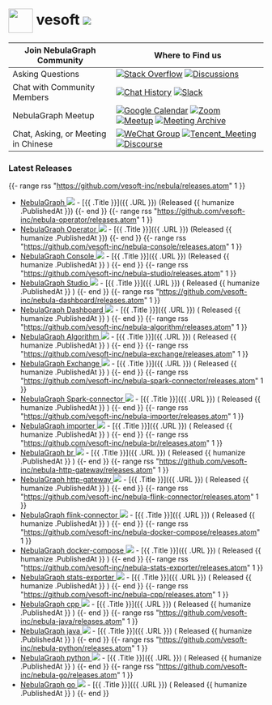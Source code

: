 # <img src=https://user-images.githubusercontent.com/1651790/211251729-b1057772-79c7-40bf-a4c7-73e02487f853.png width=48px align=center> vesoft  [![](https://shields.io/github/stars/vesoft-inc?style=social)](https://github.com/vesoft-inc/)

| Join NebulaGraph Community          | Where to Find us                                             |
| ----------------------------------- | ------------------------------------------------------------ |
| Asking Questions                    | [![Stack Overflow](https://img.shields.io/badge/Stack%20Overflow-nebula--graph-orange?style=for-the-badge&logo=stack-overflow&logoColor=white)](https://stackoverflow.com/questions/tagged/nebula-graph) [![Discussions](https://img.shields.io/badge/GitHub_Discussion-000000?style=for-the-badge&logo=github&logoColor=white)](https://github.com/vesoft-inc/nebula/discussions) |
| Chat with Community Members         | [![Chat History](https://img.shields.io/badge/Community%20Chat-000000?style=for-the-badge&logo=discord&logoColor=white)](https://community-chat.nebula-graph.io/) [![Slack](https://img.shields.io/badge/Slack-9F2B68?style=for-the-badge&logo=slack&logoColor=white)](https://join.slack.com/t/nebulagraph/shared_invite/zt-7ybejuqa-NCZBroh~PCh66d9kOQj45g) |
| NebulaGraph Meetup                  | [![Google Calendar](https://img.shields.io/badge/Calander-4285F4?style=for-the-badge&logo=google&logoColor=white)](https://calendar.google.com/calendar/u/0?cid=Z29mbGttamM3ZTVlZ2hpazI2cmNlNXVnZThAZ3JvdXAuY2FsZW5kYXIuZ29vZ2xlLmNvbQ)  [![Zoom](https://img.shields.io/badge/Zoom-2D8CFF?style=for-the-badge&logo=zoom&logoColor=white)](https://us02web.zoom.us/meeting/register/tZ0rcuypqDMvGdLuIm4VprTlx96wrEf062SH) [![Meetup](https://img.shields.io/badge/Meetup-FF0000?style=for-the-badge&logo=meetup&logoColor=white)](https://www.meetup.com/nebulagraph/events/) [![Meeting Archive](https://img.shields.io/badge/Meeting_Archive-808080?style=for-the-badge&logo=readthedocs&logoColor=white)](https://github.com/vesoft-inc/nebula-community/wiki) |
| Chat, Asking, or Meeting in Chinese | [![WeChat Group](https://img.shields.io/badge/WeChat_Group-000000?style=for-the-badge&logo=wechat)](https://wj.qq.com/s2/8321168/8e2f/) [![Tencent_Meeting](https://img.shields.io/badge/腾讯会议-2D8CFF?style=for-the-badge&logo=googlemeet&logoColor=white)](https://meeting.tencent.com/dm/F8NX1aRZ8PQv) [![Discourse](https://img.shields.io/badge/中文论坛-4285F4?style=for-the-badge&logo=discourse&logoColor=white)](https://discuss.nebula-graph.com.cn/) |

### Latest Releases

{{- range rss "https://github.com/vesoft-inc/nebula/releases.atom" 1 }}
- [NebulaGraph ![](https://shields.io/github/stars/vesoft-inc/nebula?style=social)](https://github.com/vesoft-inc/nebula) - [{{ .Title }}]({{ .URL }}) (Released {{ humanize .PublishedAt }})
{{- end }}
{{- range rss "https://github.com/vesoft-inc/nebula-operator/releases.atom" 1 }}
- [NebulaGraph Operator ![](https://shields.io/github/stars/vesoft-inc/nebula-operator?style=social)](https://github.com/vesoft-inc/nebula-operator) -  [{{ .Title }}]({{ .URL }}) (Released {{ humanize .PublishedAt }})
{{- end }}
{{- range rss "https://github.com/vesoft-inc/nebula-console/releases.atom" 1 }}
- [NebulaGraph Console  ![](https://shields.io/github/stars/vesoft-inc/nebula-console?style=social)](https://github.com/vesoft-inc/easeagent) -  [{{ .Title }}]({{ .URL }}) (Released {{ humanize .PublishedAt }} )
{{- end }}
{{- range rss "https://github.com/vesoft-inc/nebula-studio/releases.atom" 1 }}
- [NebulaGraph Studio  ![](https://shields.io/github/stars/vesoft-inc/nebula-studio?style=social)](https://github.com/vesoft-inc/easeprobe) -  [{{ .Title }}]({{ .URL }}) ( Released {{ humanize .PublishedAt }} )
{{- end }}
{{- range rss "https://github.com/vesoft-inc/nebula-dashboard/releases.atom" 1 }}
- [NebulaGraph Dashboard  ![](https://shields.io/github/stars/vesoft-inc/nebula-dashboard?style=social)](https://github.com/vesoft-inc/easeprobe) -  [{{ .Title }}]({{ .URL }}) ( Released {{ humanize .PublishedAt }} )
{{- end }}
{{- range rss "https://github.com/vesoft-inc/nebula-algorithm/releases.atom" 1 }}
- [NebulaGraph Algorithm  ![](https://shields.io/github/stars/vesoft-inc/nebula-algorithm?style=social)](https://github.com/vesoft-inc/easeprobe) -  [{{ .Title }}]({{ .URL }}) ( Released {{ humanize .PublishedAt }} )
{{- end }}
{{- range rss "https://github.com/vesoft-inc/nebula-exchange/releases.atom" 1 }}
- [NebulaGraph Exchange  ![](https://shields.io/github/stars/vesoft-inc/nebula-exchange?style=social)](https://github.com/vesoft-inc/easeprobe) -  [{{ .Title }}]({{ .URL }}) ( Released {{ humanize .PublishedAt }} )
{{- end }}
{{- range rss "https://github.com/vesoft-inc/nebula-spark-connector/releases.atom" 1 }}
- [NebulaGraph Spark-connector  ![](https://shields.io/github/stars/vesoft-inc/nebula-spark-connector?style=social)](https://github.com/vesoft-inc/easeprobe) -  [{{ .Title }}]({{ .URL }}) ( Released {{ humanize .PublishedAt }} )
{{- end }}
{{- range rss "https://github.com/vesoft-inc/nebula-importer/releases.atom" 1 }}
- [NebulaGraph importer  ![](https://shields.io/github/stars/vesoft-inc/nebula-importer?style=social)](https://github.com/vesoft-inc/easeprobe) -  [{{ .Title }}]({{ .URL }}) ( Released {{ humanize .PublishedAt }} )
{{- end }}
{{- range rss "https://github.com/vesoft-inc/nebula-br/releases.atom" 1 }}
- [NebulaGraph br  ![](https://shields.io/github/stars/vesoft-inc/nebula-br?style=social)](https://github.com/vesoft-inc/easeprobe) -  [{{ .Title }}]({{ .URL }}) ( Released {{ humanize .PublishedAt }} )
{{- end }}
{{- range rss "https://github.com/vesoft-inc/nebula-http-gateway/releases.atom" 1 }}
- [NebulaGraph http-gateway  ![](https://shields.io/github/stars/vesoft-inc/nebula-http-gateway?style=social)](https://github.com/vesoft-inc/easeprobe) -  [{{ .Title }}]({{ .URL }}) ( Released {{ humanize .PublishedAt }} )
{{- end }}
{{- range rss "https://github.com/vesoft-inc/nebula-flink-connector/releases.atom" 1 }}
- [NebulaGraph flink-connector  ![](https://shields.io/github/stars/vesoft-inc/nebula-flink-connector?style=social)](https://github.com/vesoft-inc/easeprobe) -  [{{ .Title }}]({{ .URL }}) ( Released {{ humanize .PublishedAt }} )
{{- end }}
{{- range rss "https://github.com/vesoft-inc/nebula-docker-compose/releases.atom" 1 }}
- [NebulaGraph docker-compose  ![](https://shields.io/github/stars/vesoft-inc/nebula-docker-compose?style=social)](https://github.com/vesoft-inc/easeprobe) -  [{{ .Title }}]({{ .URL }}) ( Released {{ humanize .PublishedAt }} )
{{- end }}
{{- range rss "https://github.com/vesoft-inc/nebula-stats-exporter/releases.atom" 1 }}
- [NebulaGraph stats-exporter  ![](https://shields.io/github/stars/vesoft-inc/nebula-stats-exporter?style=social)](https://github.com/vesoft-inc/easeprobe) -  [{{ .Title }}]({{ .URL }}) ( Released {{ humanize .PublishedAt }} )
{{- end }}
{{- range rss "https://github.com/vesoft-inc/nebula-cpp/releases.atom" 1 }}
- [NebulaGraph cpp  ![](https://shields.io/github/stars/vesoft-inc/nebula-cpp?style=social)](https://github.com/vesoft-inc/easeprobe) -  [{{ .Title }}]({{ .URL }}) ( Released {{ humanize .PublishedAt }} )
{{- end }}
{{- range rss "https://github.com/vesoft-inc/nebula-java/releases.atom" 1 }}
- [NebulaGraph java  ![](https://shields.io/github/stars/vesoft-inc/nebula-java?style=social)](https://github.com/vesoft-inc/easeprobe) -  [{{ .Title }}]({{ .URL }}) ( Released {{ humanize .PublishedAt }} )
{{- end }}
{{- range rss "https://github.com/vesoft-inc/nebula-python/releases.atom" 1 }}
- [NebulaGraph python  ![](https://shields.io/github/stars/vesoft-inc/nebula-python?style=social)](https://github.com/vesoft-inc/easeprobe) -  [{{ .Title }}]({{ .URL }}) ( Released {{ humanize .PublishedAt }} )
{{- end }}
{{- range rss "https://github.com/vesoft-inc/nebula-go/releases.atom" 1 }}
- [NebulaGraph go  ![](https://shields.io/github/stars/vesoft-inc/nebula-go?style=social)](https://github.com/vesoft-inc/easeprobe) -  [{{ .Title }}]({{ .URL }}) ( Released {{ humanize .PublishedAt }} )
{{- end }}
